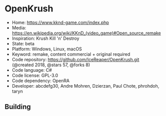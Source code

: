 # OpenKrush

- Home: https://www.kknd-game.com/index.php
- Media: https://en.wikipedia.org/wiki/KKnD_(video_game)#Open_source_remake
- Inspiration: Krush Kill 'n' Destroy
- State: beta
- Platform: Windows, Linux, macOS
- Keyword: remake, content commercial + original required
- Code repository: https://github.com/IceReaper/OpenKrush.git (@created 2018, @stars 57, @forks 8)
- Code language: C#
- Code license: GPL-3.0
- Code dependency: OpenRA
- Developer: abcdefg30, Andre Mohren, Dzierzan, Paul Chote, phrohdoh, taryn

## Building
